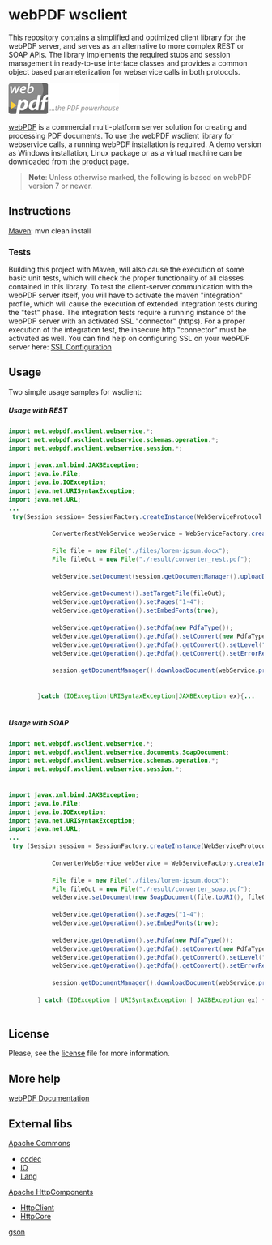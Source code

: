 # webPDF wsclient
This repository contains a simplified and optimized client library for the webPDF server, and serves as an alternative to more complex REST or SOAP APIs.
The library implements the required stubs and session management in ready-to-use interface classes and provides a common object based parameterization for webservice calls in both protocols.

![webPDF Logo](images/logo.png)

[webPDF](https://www.webpdf.de/) is a commercial multi-platform server solution for creating and processing PDF documents. To use the webPDF wsclient library for webservice calls, a running webPDF installation is required. A demo version as Windows installation, Linux package or as a virtual machine can be downloaded from the [product page](https://www.webpdf.de/en/download-web-pdf.html).

> **Note**: Unless otherwise marked, the following is based on webPDF version 7 or newer.

## Instructions
 
 [Maven](https://maven.apache.org/): mvn clean install
  
### Tests
Building this project with Maven, will also cause the execution of some basic unit tests, which will check the proper functionality of all classes contained in this library.
To test the client-server communication with the webPDF server itself, you will have to activate the maven "integration" profile, which will cause the execution of extended integration tests during the "test" phase.
The integration tests require a running instance of the webPDF server with an activated SSL "connector" (https). 
For a proper execution of the integration test, the insecure http "connector" must be activated as well.
You can find help on configuring SSL on your webPDF server here: [SSL Configuration](https://www.webpdf.de/fileadmin/user_upload/softvision.de/files/products/webpdf/help/enu/server_security_ssl.htm)

## Usage
Two simple usage samples for wsclient:

##### Usage with REST
 ```java
 import net.webpdf.wsclient.webservice.*;
 import net.webpdf.wsclient.webservice.schemas.operation.*;
 import net.webpdf.wsclient.webservice.session.*;
 
 import javax.xml.bind.JAXBException;
 import java.io.File;
 import java.io.IOException;
 import java.net.URISyntaxException;
 import java.net.URL;
 ...
  try(Session session= SessionFactory.createInstance(WebServiceProtocol.REST,new URL("http://localhost:8080/webPDF/"))){
 
             ConverterRestWebService webService = WebServiceFactory.createInstance(session, WebServiceType.CONVERTER);
 
             File file = new File("./files/lorem-ipsum.docx");
             File fileOut = new File("./result/converter_rest.pdf");
 
             webService.setDocument(session.getDocumentManager().uploadDocument(file));
 
             webService.getDocument().setTargetFile(fileOut);
             webService.getOperation().setPages("1-4");
             webService.getOperation().setEmbedFonts(true);
 
             webService.getOperation().setPdfa(new PdfaType());
             webService.getOperation().getPdfa().setConvert(new PdfaType.Convert());
             webService.getOperation().getPdfa().getConvert().setLevel("3b");
             webService.getOperation().getPdfa().getConvert().setErrorReport(PdfaErrorReportType.MESSAGE);
 
             session.getDocumentManager().downloadDocument(webService.process());
 
 
         }catch (IOException|URISyntaxException|JAXBException ex){...
          
 ```
 
##### Usage with SOAP
 ```java
 import net.webpdf.wsclient.webservice.*;
 import net.webpdf.wsclient.webservice.documents.SoapDocument;
 import net.webpdf.wsclient.webservice.schemas.operation.*;
 import net.webpdf.wsclient.webservice.session.*;
 
 
 import javax.xml.bind.JAXBException;
 import java.io.File;
 import java.io.IOException;
 import java.net.URISyntaxException;
 import java.net.URL;
 ...
  try (Session session = SessionFactory.createInstance(WebServiceProtocol.SOAP, new URL("http://localhost:8080/webPDF/"))) {
 
             ConverterWebService webService = WebServiceFactory.createInstance(session, WebServiceType.CONVERTER);
             
             File file = new File("./files/lorem-ipsum.docx");
             File fileOut = new File("./result/converter_soap.pdf");
             webService.setDocument(new SoapDocument(file.toURI(), fileOut));             
 
             webService.getOperation().setPages("1-4");
             webService.getOperation().setEmbedFonts(true);
 
             webService.getOperation().setPdfa(new PdfaType());
             webService.getOperation().getPdfa().setConvert(new PdfaType.Convert());
             webService.getOperation().getPdfa().getConvert().setLevel("3b");
             webService.getOperation().getPdfa().getConvert().setErrorReport(PdfaErrorReportType.MESSAGE);
 
             session.getDocumentManager().downloadDocument(webService.process());
 
         } catch (IOException | URISyntaxException | JAXBException ex) {...
  
 ``` 
 
## License
Please, see the [license](LICENSE) file for more information.

## More help
[webPDF Documentation](https://www.webpdf.de/en/documentation)

## External libs
[Apache Commons](https://commons.apache.org/)
 - [codec](https://commons.apache.org/proper/commons-codec/)
 - [IO](https://commons.apache.org/proper/commons-io/)
 - [Lang](https://commons.apache.org/proper/commons-lang/)
 
[Apache HttpComponents](https://hc.apache.org/)
 - [HttpClient](https://hc.apache.org/httpcomponents-client-4.5.x/)
 - [HttpCore](https://hc.apache.org/httpcomponents-core-4.4.x/)
 
[gson](https://github.com/google/gson)